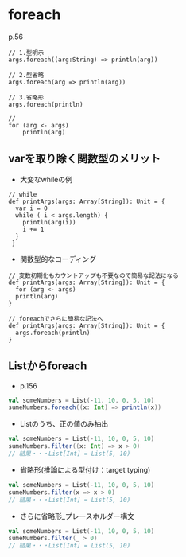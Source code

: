 # foreach
p.56

```
// 1.型明示
args.foreach((arg:String) => println(arg))

// 2.型省略
args.foreach(arg => println(arg))

// 3.省略形
args.foreach(println)

//
for (arg <- args)
    println(arg)

```

## varを取り除く関数型のメリット
- 大変なwhileの例
```
// while
def printArgs(args: Array[String]): Unit = {
  var i = 0
  while ( i < args.length) {
    println(arg(i))
    i += 1
  }
 }

```

- 関数型的なコーディング
```
// 変数初期化もカウントアップも不要なので簡易な記法になる
def printArgs(args: Array[String]): Unit = {
  for (arg <- args)
  println(arg)
}

// foreachでさらに簡易な記法へ
def printArgs(args: Array[String]): Unit = {
  args.foreach(println)
}
```


## Listからforeach
- p.156
```scala
val someNumbers = List(-11, 10, 0, 5, 10)
sumeNumbers.foreach((x: Int) => println(x))
```


- Listのうち、正の値のみ抽出
```scala
val someNumbers = List(-11, 10, 0, 5, 10)
sumeNumbers.filter((x: Int) => x > 0)
// 結果・・・List[Int] = List(5, 10)
```

- 省略形(推論による型付け：target typing)
```scala
val someNumbers = List(-11, 10, 0, 5, 10)
sumeNumbers.filter(x => x > 0)
// 結果・・・List[Int] = List(5, 10)
```

- さらに省略形_プレースホルダー構文
```scala
val someNumbers = List(-11, 10, 0, 5, 10)
sumeNumbers.filter(_ > 0)
// 結果・・・List[Int] = List(5, 10)
```
